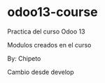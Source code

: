 # odoo13-course
Practica del curso Odoo 13

Modulos creados en el curso

  By: Chipeto

Cambio desde develop

